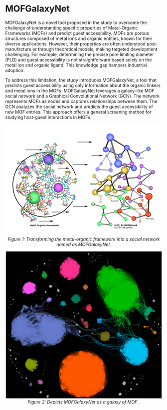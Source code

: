 # MOFGalaxyNet
MOFGalaxyNet is a novel tool proposed in the study to overcome the challenge of understanding specific properties of Metal-Organic Frameworks (MOFs) and predict guest accessibility. MOFs are porous structures composed of metal ions and organic entities, known for their diverse applications. However, their properties are often understood post-manufacture or through theoretical models, making targeted development challenging. For example, determining the precise pore limiting diameter (PLD) and guest accessibility is not straightforward based solely on the metal ion and organic ligand. This knowledge gap hampers industrial adoption. 

To address this limitation, the study introduces MOFGalaxyNet, a tool that predicts guest accessibility using only information about the organic linkers and metal ions in the MOFs. MOFGalaxyNet leverages a galaxy-like MOF social network and a Graphical Convolutional Network (GCN). The network represents MOFs as nodes and captures relationships between them. The GCN analyzes the social network and predicts the guest accessibility of new MOF entries. This approach offers a general screening method for studying host-guest interactions in MOFs.

<p align="center">
  <img src="MOFGalaxyNet.png" >
  <br>
  <em>Figure 1: Transforming the metal-organic framework into a social network named as MOFGalaxyNet‎.</em>
</p>


<p align="center">
  <img src="Galaxy4.png" style="width:500px;">
  <em>Figure 2: Depicts MOFGalaxyNet as a galaxy of MOF ‎‎.</em>
</p>




